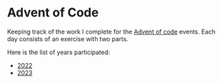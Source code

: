 ﻿# Advent of Code

Keeping track of the work I complete for the [Advent of code](https://adventofcode.com/) events.
Each day consists of an exercise with two parts.

Here is the list of years participated:
- [2022]()
- [2023]()
